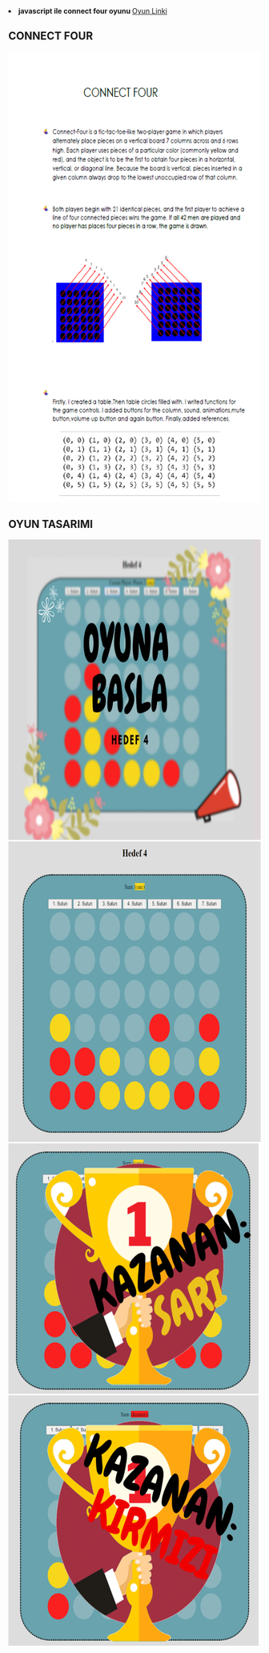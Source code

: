 

<li><strong>javascript ile connect four oyunu </strong>
<a href= "https://beyzakoser.github.io/odevler/projeDeneme.html">Oyun Linki </a></li>

## CONNECT FOUR
<img src="/images/connectFour.png" width="700" height="900" >

## OYUN TASARIMI
<img src="/images/GirisEkrani.png" width="700" height="600" >
<img src="/images/oyun.png" width="700" height="600" >
<img src="/images/kazananSari.png" src="/images/kazananKirmizi.png" width="500" height="500" >
<img src="/images/kazananKirmizi.png" width="500" height="500" >


